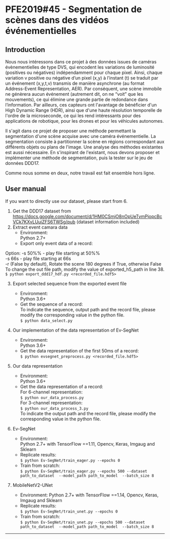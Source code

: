 # **PFE2019#45 - Segmentation de scènes dans des vidéos événementielles**

## **Introduction**

Nous nous intéressons dans ce projet à des données issues de caméras évènementielles de type DVS, qui encodent les variations de luminosité (positives ou négatives) indépendamment pour chaque pixel. Ainsi, chaque variation v positive ou négative d’un pixel (x,y) à l’instant (t) se traduit par un événement (x,y,t,v) transmis de manière asynchrone (au format Address-Event Representation, AER). Par conséquent, une scène immobile ne génèrera aucun événement (autrement dit, on ne “voit” que les mouvements), ce qui élimine une grande partie de redondance dans l’information. Par ailleurs, ces capteurs ont l'avantage de bénéficier d'un High Dynamic Range (HDR), ainsi que d'une haute résolution temporelle de l'ordre de la microseconde, ce qui  les rend intéressants pour des applications de robotique, pour les drones et pour les véhicules autonomes.

Il s'agit dans ce projet de proposer une méthode permettant la segmentation d'une scène acquise avec une caméra événementielle. La segmentation consiste à partitionner la scène en régions correspondant aux différents objets ou plans de l'image. Une analyse des méthodes existantes est aussi nécessaire. En s'inspirant de l'existant, nous devons proposer et implémenter une méthode de segmentation, puis la tester sur le jeu de données DDD17. 


Comme nous somme en deux, notre travail est fait ensemble hors ligne.


## **User manual**
If you want to directly use our dataset, please start from 6.
1. Get the DDD17 dataset from https://docs.google.com/document/d/1HM0CSmjO8nOpUeTvmPjopcBcVCk7KXvLUuiZFS6TWSg/pub (dataset information included)
2. Extract event camara data
    - Environment:   
    Python 2.7+
    - Export only event data of a record:    
    
Option: -s 50%% - play file starting at 50%%    
-s 66s - play file starting at 66s    
-r (False by default), Rotate the scene 180 degrees if True, otherwise False    
To change the out file path, modify the value of exported_h5_path in line 38.    
```$ python export_ddd17_hdf.py <recorded_file.hdf5> ```


3. Export selected sequence from the exported event file
    - Environment:    
    Python 3.6+
    - Get the sequence of a record:    
To indicate the sequence, output path and the record file, please modify the corresponding value in the python file.       
```$ python data_select.py```

4. Our implementation of the data representation of Ev-SegNet    
    - Environment:    
    Python 3.6+
    - Get the data representation of the first 50ms of a record:     
```$ python evsegnet_preprocess.py <recorded_file.hdf5> ```  

5. Our data representation
    - Environment:    
    Python 3.6+
    - Get the data representation of a record:     
For 6-channel representation:     
```$ python our_data_process.py```     
For 3-channel representation:      
```$ python our_data_process_3.py```      
To indicate the output path and the record file, please modify the corresponding value in the python file.     
6. Ev-SegNet
    - Environment:      
    Python 2.7+ with TensorFlow ==1.11, Opencv, Keras, Imgaug and Sklearn
    - Replicate results:      
```$ python Ev-SegNet/train_eager.py --epochs 0```    
    - Train from scratch:     
```$ python Ev-SegNet/train_eager.py --epochs 500 --dataset path_to_dataset  --model_path path_to_model  --batch_size 8```   

7. MobileNetV2-UNet    
    - Environment: Python 2.7+ with TensorFlow ==1.14, Opencv, Keras, Imgaug and Sklearn   
    - Replicate results:    
```$ python Ev-SegNet/train_unet.py --epochs 0```    
    - Train from scratch:    
```$ python Ev-SegNet/train_unet.py --epochs 500 --dataset path_to_dataset  --model_path path_to_model  --batch_size 8```    






---------------------



